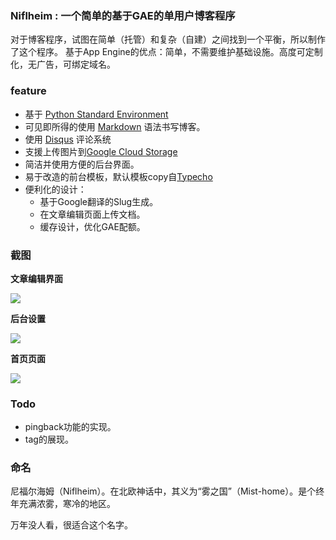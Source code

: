 ### Niflheim : 一个简单的基于GAE的单用户博客程序


对于博客程序，试图在简单（托管）和复杂（自建）之间找到一个平衡，所以制作了这个程序。
基于App Engine的优点：简单，不需要维护基础设施。高度可定制化，无广告，可绑定域名。

### feature

- 基于 [Python Standard Environment](https://cloud.google.com/appengine/docs/standard/python/ "Google App Engine Python Standard Environment")
- 可见即所得的使用 [Markdown](https://python-markdown.github.io "Markdown") 语法书写博客。
- 使用 [Disqus](https://disqus.com/admin/ "Disqus") 评论系统
- 支援上传图片到[Google Cloud Storage](https://cloud.google.com/storage/ "google cloud storage")
- 简洁并使用方便的后台界面。
- 易于改造的前台模板，默认模板copy自[Typecho](https://github.com/typecho/typecho "Typecho")
- 便利化的设计：
	- 基于Google翻译的Slug生成。
	- 在文章编辑页面上传文档。
	- 缓存设计，优化GAE配额。


### 截图

**文章编辑界面**

![](https://lh3.googleusercontent.com/g-JSj_Q5wTh6YqbxZJkiL-xsWklFr7GgL5iUvPGoaUJaFp9jkgXxG5Cf0MV_S1GRMhwGD7pzY8QW_5DP5_XecWyogkBnfA=s600)

**后台设置**

![](https://lh3.googleusercontent.com/4N1rNM0KOBuq4y5aF3UGkR0EcMvfeKCv1qVqgPLgvu_QJoCoLmmWgyZLBCQzszydpp6x172RGJt-Ph9g2ml7NZE9kEw_=s600)

**首页页面**

![](https://lh3.googleusercontent.com/XZKaLkH4k-jqyKQKd7DxfPQiuEvikof_tXsuxCrT1de0RUOP7O2x8HTD0rucw1oQb7YvUw-Gc6BZQsVc0_qikQI6p24=s600)

### Todo

- pingback功能的实现。
- tag的展现。


### 命名

尼福尔海姆（Niflheim）。在北欧神话中，其义为“雾之国”（Mist-home）。是个终年充满浓雾，寒冷的地区。

万年没人看，很适合这个名字。
